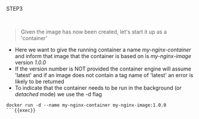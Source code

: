 STEP3

<br>

>Given the image has now been created, let's start it up as a 'container'

* Here we want to give the running container a name *my-nginx-container* and inform that image that the container is based on is *my-nginx-image* version *1.0.0*
* If the version number is NOT provided the container engine will assume 'latest' and if an image does not contain a tag name of 'latest' an error is likely to be returned
* To indicate that the container needs to be run in the background (or *detached* mode) we use the -d flag

```plain
docker run -d --name my-nginx-container my-nginx-image:1.0.0
```{{exec}}


